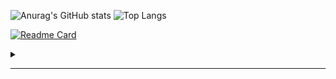 ![Anurag's GitHub stats](https://github-readme-stats.vercel.app/api?username=darko5r&theme=transparent&show_icons=true&hide_border=true&text_bold=true&card_width=200) ![Top Langs](https://github-readme-stats.vercel.app/api/top-langs/?username=darko5r&layout=compact&theme=transparent&hide_border=true&text_bold=true&card_width=280)

[![Readme Card](https://github-readme-stats.vercel.app/api/pin/?username=darko5r&repo=github-readme-stats)](https://github.com/darko5r/github-readme-stats)



<details>
<summary>

_______

</summary>

Check later...

</details>

